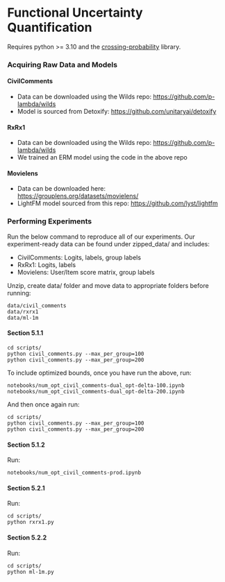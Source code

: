 # Functional Uncertainty Quantification

Requires python >= 3.10 and the 
<a href="https://github.com/mosco/crossing-probability/blob/master/setup.py">crossing-probability</a>
library.

### Acquiring Raw Data and Models

#### CivilComments

 - Data can be downloaded using the Wilds repo: https://github.com/p-lambda/wilds
 - Model is sourced from Detoxify: https://github.com/unitaryai/detoxify

#### RxRx1

 - Data can be downloaded using the Wilds repo: https://github.com/p-lambda/wilds
 - We trained an ERM model using the code in the above repo

#### Movielens

 - Data can be downloaded here: https://grouplens.org/datasets/movielens/
 - LightFM model sourced from this repo: https://github.com/lyst/lightfm


### Performing Experiments

Run the below command to reproduce all of our experiments.  Our experiment-ready data can be found under zipped_data/ and includes:

 - CivilComments: Logits, labels, group labels
 - RxRx1: Logits, labels
 - Movielens: User/Item score matrix, group labels
 
Unzip, create data/ folder and move data to appropriate folders before running:

    data/civil_comments
    data/rxrx1
    data/ml-1m

#### Section 5.1.1
    
    cd scripts/
    python civil_comments.py --max_per_group=100
    python civil_comments.py --max_per_group=200
    
To include optimized bounds, once you have run the above, run:

    notebooks/num_opt_civil_comments-dual_opt-delta-100.ipynb
    notebooks/num_opt_civil_comments-dual_opt-delta-200.ipynb
    
And then once again run:

    cd scripts/
    python civil_comments.py --max_per_group=100
    python civil_comments.py --max_per_group=200
    
#### Section 5.1.2

Run:

    notebooks/num_opt_civil_comments-prod.ipynb

#### Section 5.2.1

Run:

    cd scripts/
    python rxrx1.py

#### Section 5.2.2

Run:

    cd scripts/
    python ml-1m.py

